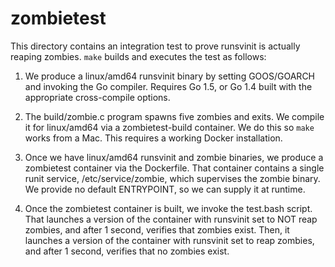 # zombietest

This directory contains an integration test to prove runsvinit is actually
reaping zombies. `make` builds and executes the test as follows:

1. We produce a linux/amd64 runsvinit binary by setting GOOS/GOARCH and
   invoking the Go compiler. Requires Go 1.5, or Go 1.4 built with the
   appropriate cross-compile options.

2. The build/zombie.c program spawns five zombies and exits. We compile it for
   linux/amd64 via a zombietest-build container. We do this so `make` works
   from a Mac. This requires a working Docker installation.

3. Once we have linux/amd64 runsvinit and zombie binaries, we produce a
   zombietest container via the Dockerfile. That container contains a single
   runit service, /etc/service/zombie, which supervises the zombie binary. We
   provide no default ENTRYPOINT, so we can supply it at runtime.

4. Once the zombietest container is built, we invoke the test.bash script.
   That launches a version of the container with runsvinit set to NOT reap
   zombies, and after 1 second, verifies that zombies exist. Then, it launches
   a version of the container with runsvinit set to reap zombies, and after 1
   second, verifies that no zombies exist.

